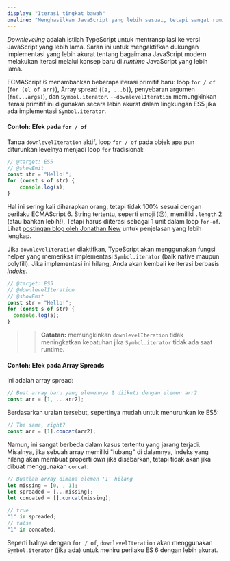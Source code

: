 ```yaml
---
display: "Iterasi tingkat bawah"
oneline: "Menghasilkan JavaScript yang lebih sesuai, tetapi sangat rumit untuk objek iterasi"
---
```


_Downleveling_ adalah istilah TypeScript untuk mentranspilasi ke versi JavaScript yang lebih lama.
Saran ini untuk mengaktifkan dukungan implementasi yang lebih akurat tentang bagaimana JavaScript modern melakukan iterasi melalui konsep baru di _runtime_ JavaScript yang lebih lama.

ECMAScript 6 menambahkan beberapa iterasi primitif baru: loop `for / of` (`for (el of arr)`), Array spread (`[a, ...b]`), penyebaran argumen (`fn(...args)`), dan `Symbol.iterator`.
`--downlevelIteration` memungkinkan iterasi primitif ini digunakan secara lebih akurat dalam lingkungan ES5 jika ada implementasi `Symbol.iterator`. 

#### Contoh: Efek pada `for / of`

Tanpa `downlevelIteration` aktif, loop `for / of` pada objek apa pun diturunkan levelnya menjadi loop `for` tradisional:

```ts twoslash
// @target: ES5
// @showEmit
const str = "Hello!";
for (const s of str) {
    console.log(s);
}
```

Hal ini sering kali diharapkan orang, tetapi tidak 100% sesuai dengan perilaku ECMAScript 6.
String tertentu, seperti emoji (😜), memiliki `.length` 2 (atau bahkan lebih!), Tetapi harus diiterasi sebagai 1 unit dalam loop `for-of`.
Lihat [postingan blog oleh Jonathan New](https://blog.jonnew.com/posts/poo-dot-length-equals-two) untuk penjelasan yang lebih lengkap.

Jika `downlevelIteration` diaktifkan, TypeScript akan menggunakan fungsi helper yang memeriksa implementasi `Symbol.iterator` (baik native maupun polyfill).
Jika implementasi ini hilang, Anda akan kembali ke iterasi berbasis _indeks_.

```ts twoslash
// @target: ES5
// @downlevelIteration
// @showEmit
const str = "Hello!";
for (const s of str) {
  console.log(s);
}
```

> > **Catatan:** memungkinkan `downlevelIteration` tidak meningkatkan kepatuhan jika `Symbol.iterator` tidak ada saat runtime.

#### Contoh: Efek pada Array Spreads

ini adalah array spread:

```js
// Buat array baru yang elemennya 1 diikuti dengan elemen arr2
const arr = [1, ...arr2];
```

Berdasarkan uraian tersebut, sepertinya mudah untuk menurunkan ke ES5:

```js
// The same, right?
const arr = [1].concat(arr2);
```

Namun, ini sangat berbeda dalam kasus tertentu yang jarang terjadi.
Misalnya, jika sebuah array memiliki "lubang" di dalamnya, indeks yang hilang akan membuat properti _own_ jika disebarkan, tetapi tidak akan jika dibuat menggunakan `concat`:

```js
// Buatlah array dimana elemen '1' hilang
let missing = [0, , 1];
let spreaded = [...missing];
let concated = [].concat(missing);

// true
"1" in spreaded;
// false
"1" in concated;
```

Seperti halnya dengan `for / of`, `downlevelIteration` akan menggunakan `Symbol.iterator` (jika ada) untuk meniru perilaku ES 6 dengan lebih akurat.
